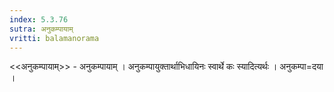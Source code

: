 ```yaml
---
index: 5.3.76
sutra: अनुकम्पायाम्
vritti: balamanorama
---
```


<<अनुकम्पायाम्>> - अनुकम्पायाम् । अनुकम्पायुक्तार्थाभिधायिनः स्वार्थे कः स्यादित्यर्थः । अनुकम्पा=दया ।